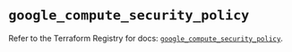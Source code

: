 # `google_compute_security_policy`

Refer to the Terraform Registry for docs: [`google_compute_security_policy`](https://registry.terraform.io/providers/hashicorp/google/5.11.0/docs/resources/compute_security_policy).

